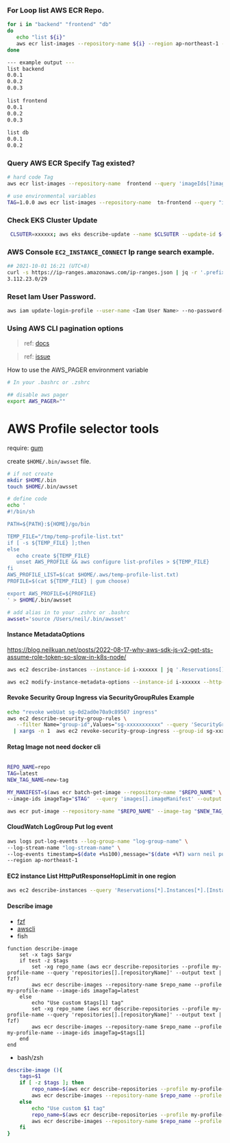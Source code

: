 
### For Loop list AWS ECR Repo.
```bash
for i in "backend" "frontend" "db"
do
   echo "list ${i}"
   aws ecr list-images --repository-name ${i} --region ap-northeast-1 --query ['imageIds'] --filter tagStatus="TAGGED" --output text | awk '{print $2}'|sort -rn | head -n 10
done

--- example output ---
list backend
0.0.1
0.0.2
0.0.3
  
list frontend
0.0.1
0.0.2
0.0.3
  
list db
0.0.1
0.0.2
```

### Query AWS ECR Specify Tag existed?
```bash
# hard code Tag
aws ecr list-images --repository-name  frontend --query 'imageIds[?imageTag==`1.0.0`].imageTag' --filter tagStatus="TAGGED"

# use environmental variables 
TAG=1.0.0 aws ecr list-images --repository-name  tn-frontend --query "imageIds[?imageTag==\`$TAG\`].imageTag" --filter tagStatus="TAGGED" --output text
```


### Check EKS Cluster Update
```bash
 CLSUTER=xxxxxx; aws eks describe-update --name $CLSUTER --update-id $(aws eks list-updates --name $CLSUTER --query 'updateIds[0]' --output text)
```



### AWS Console `EC2_INSTANCE_CONNECT` Ip range search example.
```bash
## 2021-10-01 16:21 (UTC+8)
curl -s https://ip-ranges.amazonaws.com/ip-ranges.json | jq -r '.prefixes[] | select(.service=="EC2_INSTANCE_CONNECT") | select(.region=="ap-northeast-1") | .ip_prefix' 
3.112.23.0/29
```


### Reset Iam User Password.
```bash
aws iam update-login-profile --user-name <Iam User Name> --no-password-reset-required --password <Password for this User>
```

### Using AWS CLI pagination options
> ref: [docs](https://docs.aws.amazon.com/cli/latest/userguide/cli-usage-pagination.html)

> ref: [issue](https://stackoverflow.com/questions/68030178/why-oh-my-zsh-require-manually-click-q-after-some-aws-cli)

How to use the AWS_PAGER environment variable

```bash
# In your .bashrc or .zshrc

## disable aws pager
export AWS_PAGER=""

```


# AWS Profile selector tools
require: [gum](https://github.com/charmbracelet/gum)

create `$HOME/.bin/awsset` file.
```bash
# if not create
mkdir $HOME/.bin
touch $HOME/.bin/awsset

# define code
echo '
#!/bin/sh

PATH=${PATH}:${HOME}/go/bin

TEMP_FILE="/tmp/temp-profile-list.txt"
if [ -s ${TEMP_FILE} ];then
else
   echo create ${TEMP_FILE}
   unset AWS_PROFILE && aws configure list-profiles > ${TEMP_FILE}
fi
AWS_PROFILE_LIST=$(cat $HOME/.aws/temp-profile-list.txt)
PROFILE=$(cat ${TEMP_FILE} | gum choose)

export AWS_PROFILE=${PROFILE}
' > $HOME/.bin/awsset

# add alias in to your .zshrc or .bashrc
awsset='source /Users/neil/.bin/awsset'

```



#### Instance MetadataOptions
https://blog.neilkuan.net/posts/2022-08-17-why-aws-sdk-js-v2-get-sts-assume-role-token-so-slow-in-k8s-node/
```bash
aws ec2 describe-instances --instance-id i-xxxxxx | jq '.Reservations[].Instances[].MetadataOptions'

aws ec2 modify-instance-metadata-options --instance-id i-xxxxxx --http-put-response-hop-limit 4 
```


#### Revoke Security Group Ingress via SecurityGroupRules Example
```bash
echo "revoke webUat sg-0d2ad0e70a9c89507 ingress"
aws ec2 describe-security-group-rules \
   --filter Name="group-id",Values="sg-xxxxxxxxxxx" --query 'SecurityGroupRules[?CidrIpv4!=`1.2.3.4/32`] | [?CidrIpv4!=`4.5.6.7/32`] | [?CidrIpv4!=`0.0.0.0/0`].SecurityGroupRuleId' --output text \
  | xargs -n 1  aws ec2 revoke-security-group-ingress --group-id sg-xxxxxxxxxxx  --security-group-rule-ids || echo "Not need to revoke ingress"

```


#### Retag Image not need docker cli
```bash

REPO_NAME=repo
TAG=latest
NEW_TAG_NAME=new-tag

MY_MANIFEST=$(aws ecr batch-get-image --repository-name "$REPO_NAME" \
--image-ids imageTag="$TAG"  --query 'images[].imageManifest' --output text)

aws ecr put-image --repository-name "$REPO_NAME" --image-tag "$NEW_TAG_NAME" --image-manifest "$MY_MANIFEST" 
```

#### CloudWatch LogGroup Put log event
```bash
aws logs put-log-events --log-group-name "log-group-name" \
--log-stream-name "log-stream-name" \
--log-events timestamp=$(date +%s100),message="$(date +%T) warn neil put log" \
--region ap-northeast-1
```


#### EC2 instance List HttpPutResponseHopLimit in one region
```bash
aws ec2 describe-instances --query 'Reservations[*].Instances[*].[InstanceId, MetadataOptions.HttpPutResponseHopLimit]' --output table
```


#### Describe image
- [fzf](https://github.com/junegunn/fzf)
- [awscli](https://docs.aws.amazon.com/cli/latest/userguide/getting-started-install.html)
- fish
```fish
function describe-image
    set -x tags $argv
    if test -z $tags
        set -xg repo_name (aws ecr describe-repositories --profile my-profile-name --query 'repositories[].[repositoryName]' --output text | fzf)
        aws ecr describe-images --repository-name $repo_name --profile my-profile-name --image-ids imageTag=latest
    else
        echo "Use custom $tags[1] tag"
        set -xg repo_name (aws ecr describe-repositories --profile my-profile-name --query 'repositories[].[repositoryName]' --output text | fzf)
        aws ecr describe-images --repository-name $repo_name --profile my-profile-name --image-ids imageTag=$tags[1]
    end
end
```
- bash/zsh
```bash
describe-image (){
    tags=$1
    if [ -z $tags ]; then
        repo_name=$(aws ecr describe-repositories --profile my-profile-name --query 'repositories[].[repositoryName]' --output text | fzf)
        aws ecr describe-images --repository-name $repo_name --profile my-profile-name --image-ids imageTag=latest
    else
        echo "Use custom $1 tag"
        repo_name=$(aws ecr describe-repositories --profile my-profile-name --query 'repositories[].[repositoryName]' --output text | fzf)
        aws ecr describe-images --repository-name $repo_name --profile my-profile-name --image-ids imageTag=$tags[1]
    fi
}
```
